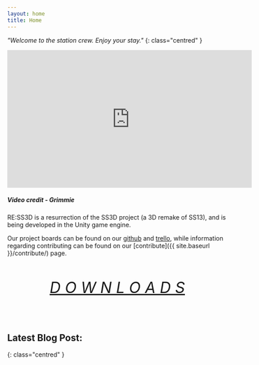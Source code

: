```yaml
---
layout: home
title: Home
---
```


*"Welcome to the station crew. Enjoy your stay."*
{: class="centred" }

<div>
    <iframe class="video" width="560" height="315" src="https://www.youtube-nocookie.com/embed/ZlWGkLT2kRo" frameborder="0" allow="accelerometer; autoplay; encrypted-media; gyroscope; picture-in-picture" allowfullscreen></iframe>
    <h5><i>Video credit - Grimmie</i></h5>
</div>

RE:SS3D is a resurrection of the SS3D project (a 3D remake of SS13), and is being developed in the Unity game engine.

Our project boards can be found on our [github](https://github.com/RE-SS3D/SS3D/projects) and [trello](https://trello.com/ress3d), while information regarding contributing can be found on our [contribute]({{ site.baseurl }}/contribute/) page.

<header class="header">
<h6 style="font-size:35px"><a href="https://github.com/RE-SS3D/SS3D#downloads">D O W N L O A D S</a></h6>
</header>

## Latest Blog Post:
{: class="centred" }

